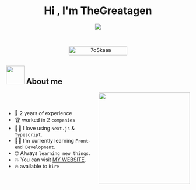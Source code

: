<h1 align="center">Hi , I'm TheGreatagen </h1>
<p align="center">
  <a href="https://github.com/DenverCoder1/readme-typing-svg"><img src="https://readme-typing-svg.herokuapp.com?font=Time+New+Roman&color=%23C8BE25&size=25&center=true&vCenter=true&width=600&height=100&lines=Front+End+Developer+@thegreatagen1;Neovim+user;Competitive+Programmer;Always+learning+new+things"></a>
</p>


<br>

<p align="center"> 
	<img src="https://komarev.com/ghpvc/?username=thegreatagen1&label=Profile%20views&color=0047AB&style=plastic?" alt="7oSkaaa" height=25px, width=160px/> 
</p>

	
## <picture><img src = "https://github.com/7oSkaaa/7oSkaaa/blob/main/Images/about_me.gif?raw=true" width = 50px></picture> About me

<picture> <img align="right" src="https://github.com/7oSkaaa/7oSkaaa/blob/main/Images/Right_Side.gif?raw=true" width = 250px></picture>

<br><br>

- :school: 2 years of experience
- 🏆 worked in 2 `companies`
- :technologist: I love using `Next.js` & `Typescript`.
- :student: I’m currently learning `Front-end Development`.
- :nerd_face: Always `learning new things`.
- :boom: You can visit <a href="https//ziad-hatem.vercel.app" target="_blank">MY WEBSITE</a>.
- :fire: available to `hire`
